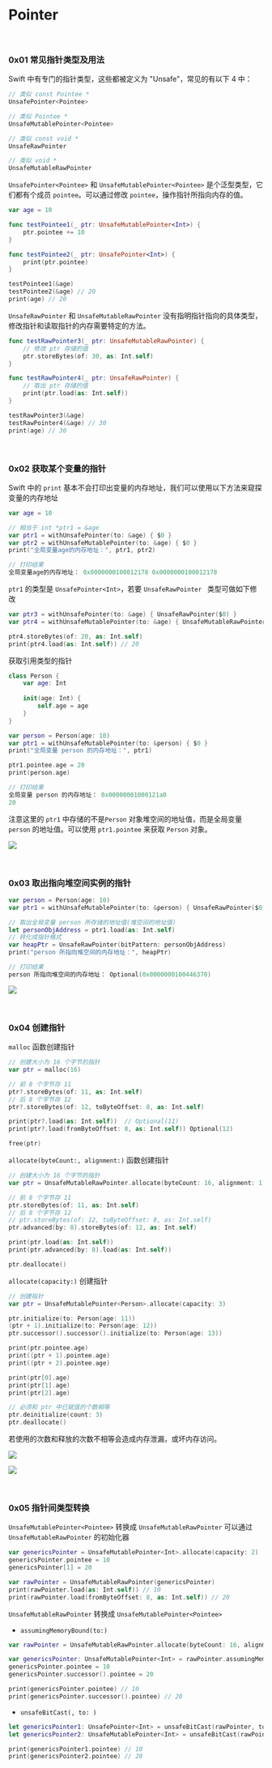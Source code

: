 # Pointer

<br>

### 0x01 常见指针类型及用法

Swift 中有专门的指针类型，这些都被定义为 "Unsafe"，常见的有以下 4 中：

```swift
// 类似 const Pointee *
UnsafePointer<Pointee> 

// 类似 Pointee *
UnsafeMutablePointer<Pointee> 

// 类似 const void *
UnsafeRawPointer 

// 类似 void *
UnsafeMutableRawPointer 
```

`UnsafePointer<Pointee>` 和 `UnsafeMutablePointer<Pointee>` 是个泛型类型，它们都有个成员 `pointee`。可以通过修改 `pointee`，操作指针所指向内存的值。

```swift
var age = 10

func testPointee1(_ ptr: UnsafeMutablePointer<Int>) {
    ptr.pointee += 10
}

func testPointee2(_ ptr: UnsafePointer<Int>) {
    print(ptr.pointee)
}

testPointee1(&age)
testPointee2(&age) // 20
print(age) // 20
```

`UnsafeRawPointer` 和 `UnsafeMutableRawPointer` 没有指明指针指向的具体类型，修改指针和读取指针的内存需要特定的方法。

```swift
func testRawPointer3(_ ptr: UnsafeMutableRawPointer) {
    // 修改 ptr 存储的值
    ptr.storeBytes(of: 30, as: Int.self)
}

func testRawPointer4(_ ptr: UnsafeRawPointer) {
    // 取出 ptr 存储的值
    print(ptr.load(as: Int.self))
}

testRawPointer3(&age)
testRawPointer4(&age) // 30
print(age) // 30
```

<br>

### 0x02 获取某个变量的指针

Swift 中的 `print` 基本不会打印出变量的内存地址，我们可以使用以下方法来窥探变量的内存地址

```swift
var age = 10

// 相当于 int *ptr1 = &age
var ptr1 = withUnsafePointer(to: &age) { $0 }
var ptr2 = withUnsafeMutablePointer(to: &age) { $0 }
print("全局变量age的内存地址：", ptr1, ptr2)  

// 打印结果
全局变量age的内存地址： 0x0000000100012178 0x0000000100012178
```

`ptr1` 的类型是 `UnsafePointer<Int>`，若要 `UnsafeRawPointer ` 类型可做如下修改


```swift
var ptr3 = withUnsafePointer(to: &age) { UnsafeRawPointer($0) }
var ptr4 = withUnsafeMutablePointer(to: &age) { UnsafeMutableRawPointer($0) }

ptr4.storeBytes(of: 20, as: Int.self)
print(ptr4.load(as: Int.self)) // 20
```

获取引用类型的指针

```swift
class Person {
    var age: Int
    
    init(age: Int) {
        self.age = age
    }
}

var person = Person(age: 10)
var ptr1 = withUnsafeMutablePointer(to: &person) { $0 }
print("全局变量 person 的内存地址：", ptr1)

ptr1.pointee.age = 20
print(person.age) 

// 打印结果
全局变量 person 的内存地址： 0x00000001000121a0
20
```

注意这里的 `ptr1` 中存储的不是`Person` 对象堆空间的地址值，而是全局变量 `person` 的地址值。可以使用 `ptr1.pointee` 来获取 `Person` 对象。

![](../Images/Swift/Pointer/pointer_image01.png)



<br>

### 0x03 取出指向堆空间实例的指针

```swift
var person = Person(age: 10)
var ptr1 = withUnsafeMutablePointer(to: &person) { UnsafeRawPointer($0) }

// 取出全局变量 person 所存储的地址值(堆空间的地址值)
let personObjAddress = ptr1.load(as: Int.self)
// 转化成指针格式
var heapPtr = UnsafeRawPointer(bitPattern: personObjAddress)
print("person 所指向堆空间的内存地址：", heapPtr)

// 打印结果
person 所指向堆空间的内存地址： Optional(0x0000000100446370)
```

![](../Images/Swift/Pointer/pointer_image02.png)

<br>


### 0x04 创建指针

`malloc` 函数创建指针

```swift
// 创建大小为 16 个字节的指针
var ptr = malloc(16)

// 前 8 个字节存 11
ptr?.storeBytes(of: 11, as: Int.self)
// 后 8 个字节存 12
ptr?.storeBytes(of: 12, toByteOffset: 8, as: Int.self)

print(ptr?.load(as: Int.self))  // Optional(11)
print(ptr?.load(fromByteOffset: 8, as: Int.self)) Optional(12)

free(ptr)
```


`allocate(byteCount:, alignment:)` 函数创建指针

```swift
// 创建大小为 16 个字节的指针
var ptr = UnsafeMutableRawPointer.allocate(byteCount: 16, alignment: 1)

// 前 8 个字节存 11
ptr.storeBytes(of: 11, as: Int.self)
// 后 8 个字节存 12
// ptr.storeBytes(of: 12, toByteOffset: 8, as: Int.self)
ptr.advanced(by: 8).storeBytes(of: 12, as: Int.self)

print(ptr.load(as: Int.self))
print(ptr.advanced(by: 8).load(as: Int.self))

ptr.deallocate()
```

`allocate(capacity:)` 创建指针

```swift
// 创建指针
var ptr = UnsafeMutablePointer<Person>.allocate(capacity: 3)

ptr.initialize(to: Person(age: 11))
(ptr + 1).initialize(to: Person(age: 12))
ptr.successor().successor().initialize(to: Person(age: 13))

print(ptr.pointee.age)
print((ptr + 1).pointee.age)
print((ptr + 2).pointee.age)

print(ptr[0].age)
print(ptr[1].age)
print(ptr[2].age)

// 必须和 ptr 中已赋值的个数相等
ptr.deinitialize(count: 3)
ptr.deallocate()
```

若使用的次数和释放的次数不相等会造成内存泄漏，或坏内存访问。

![](../Images/Swift/Pointer/pointer_image03.png)

![](../Images/Swift/Pointer/pointer_image04.png)

<br>

### 0x05 指针间类型转换

`UnsafeMutablePointer<Pointee>` 转换成 `UnsafeMutableRawPointer` 可以通过 `UnsafeMutableRawPointer` 的初始化器

```swift
var genericsPointer = UnsafeMutablePointer<Int>.allocate(capacity: 2)
genericsPointer.pointee = 10
genericsPointer[1] = 20

var rawPointer = UnsafeMutableRawPointer(genericsPointer)
print(rawPointer.load(as: Int.self)) // 10
print(rawPointer.load(fromByteOffset: 8, as: Int.self)) // 20
```

`UnsafeMutableRawPointer` 转换成 `UnsafeMutablePointer<Pointee>`

- `assumingMemoryBound(to:)`

```swift
var rawPointer = UnsafeMutableRawPointer.allocate(byteCount: 16, alignment: 1)

var genericsPointer: UnsafeMutablePointer<Int> = rawPointer.assumingMemoryBound(to: Int.self)
genericsPointer.pointee = 10
genericsPointer.successor().pointee = 20

print(genericsPointer.pointee) // 10
print(genericsPointer.successor().pointee) // 20
```

- `unsafeBitCast(, to: )`

```swift
let genericsPointer1: UnsafePointer<Int> = unsafeBitCast(rawPointer, to: UnsafePointer<Int>.self)
let genericsPointer2: UnsafeMutablePointer<Int> = unsafeBitCast(rawPointer + 8, to: UnsafeMutablePointer<Int>.self)

print(genericsPointer1.pointee) // 10
print(genericsPointer2.pointee) // 20
```

<br>